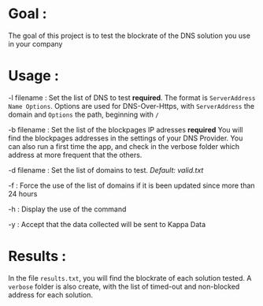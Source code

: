 # Goal :

The goal of this project is to test the blockrate of the DNS solution you use in your company

# Usage :

-l filename : Set the list of DNS to test **required**. The format is `ServerAddress Name Options`. 
Options are used for DNS-Over-Https, with `ServerAddress` the domain and `Options` the path, beginning with `/`

-b filename : Set the list of the blockpages IP adresses **required**
You will find the blockpages addresses in the settings of your DNS Provider. You can also run a first time the app, and check in the verbose folder which address at more frequent that the others.

-d filename : Set the list of domains to test. *Default: valid.txt* 

-f : Force the use of the list of domains if it is been updated since more than 24 hours

-h : Display the use of the command

-y : Accept that the data collected will be sent to Kappa Data

# Results :

In the file `results.txt`, you will find the blockrate of each solution tested. A `verbose` folder is also create, with the list of timed-out and non-blocked address for each solution.
